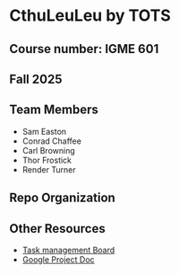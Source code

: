# **CthuLeuLeu** by TOTS

## Course number: IGME 601

## Fall 2025

## Team Members

* Sam Easton
* Conrad Chaffee
* Carl Browning
* Thor Frostick
* Render Turner

## Repo Organization


## Other Resources

* [Task management Board](https://igme-601-tots.atlassian.net/jira/software/projects/SCRUM/boards/1) 
* [Google Project Doc](https://docs.google.com/document/d/1Qaj0X636ghlxQ_Nc5b8T3fti_ouPssTbR4UeZjSZS4M/edit?tab=t.0)
